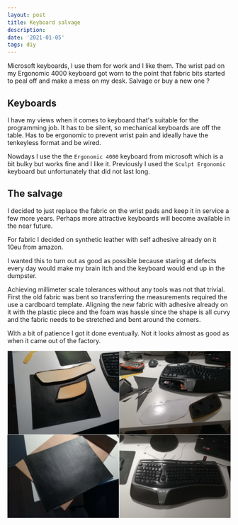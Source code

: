 ```yaml
---
layout: post
title: Keyboard salvage
description: 
date: '2021-01-05'
tags: diy
---
```



Microsoft keyboards, I use them for work and I like them. The wrist pad on my Ergonomic 4000 keyboard got worn to the point that fabric bits started to peal off and make a mess on my desk. Salvage or buy a new one ?


## Keyboards

I have my views when it comes to keyboard that's suitable for the programming job. It has to be silent, so mechanical keyboards are off the table. Has to be ergonomic to prevent wrist pain and ideally have the tenkeyless format and be wired.

Nowdays I use the the `Ergonomic 4000` keyboard from microsoft which is a bit bulky but works fine and I like it. Previously I used the `Sculpt Ergonomic` keyboard but unfortunately that did not last long.


## The salvage

I decided to just replace the fabric on the wrist pads and keep it in service a few more years. Perhaps more attractive keyboards will become available in the near future. 

For fabric I decided on synthetic leather with self adhesive already on it 10eu from amazon.

I wanted this to turn out as good as possible because staring at defects every day would make my brain itch and the keyboard would end up in the dumpster.

Achieving millimeter scale tolerances without any tools was not that trivial. First the old fabric was bent so transferring the measurements required the use a cardboard template. Aligning the new fabric with adhesive already on it with the plastic piece and the foam was hassle since the shape is all curvy and the fabric needs to be stretched and bent around the corners. 

With a bit of patience I got it done eventually. Not it looks almost as good as when it came out of the factory.



![placeholder](/public/2021/01/2021-01-04-keyboard.png "keyboard")

